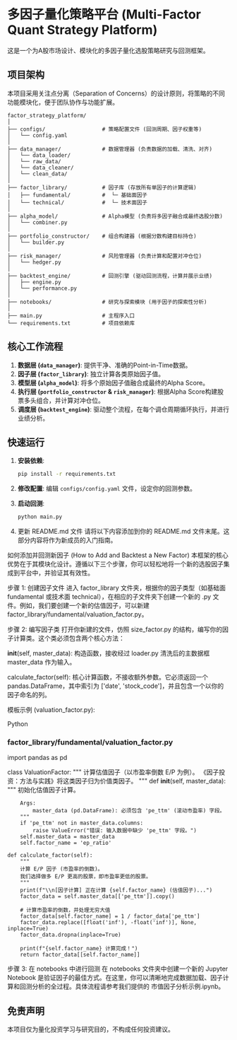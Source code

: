 # 多因子量化策略平台 (Multi-Factor Quant Strategy Platform)

这是一个为A股市场设计、模块化的多因子量化选股策略研究与回测框架。

## 项目架构

本项目采用关注点分离（Separation of Concerns）的设计原则，将策略的不同功能模块化，便于团队协作与功能扩展。

```
factor_strategy_platform/
│
├── configs/                  # 策略配置文件 (回测周期、因子权重等)
│   └── config.yaml
│
├── data_manager/             # 数据管理器 (负责数据的加载、清洗、对齐)
│   └── data_loader/
│   └── raw_data/
│   └── data_cleaner/
│   └── clean_data/
│
├── factor_library/           # 因子库 (存放所有单因子的计算逻辑)
│   ├── fundamental/          #  └─ 基础面因子
│   └── technical/            #  └─ 技术面因子
│
├── alpha_model/              # Alpha模型 (负责将多因子融合成最终选股分数)
│   └── combiner.py
│
├── portfolio_constructor/    # 组合构建器 (根据分数构建目标持仓)
│   └── builder.py
│
├── risk_manager/             # 风险管理器 (负责计算和配置对冲仓位)
│   └── hedger.py
│
├── backtest_engine/          # 回测引擎 (驱动回测流程，计算并展示业绩)
│   ├── engine.py
│   └── performance.py
│
├── notebooks/                # 研究与探索模块 (用于因子的探索性分析)
│
├── main.py                   # 主程序入口
└── requirements.txt          # 项目依赖库
```

## 核心工作流程

1.  **数据层 (`data_manager`)**: 提供干净、准确的Point-in-Time数据。
2.  **因子层 (`factor_library`)**: 独立计算各类原始因子值。
3.  **模型层 (`alpha_model`)**: 将多个原始因子值融合成最终的Alpha Score。
4.  **执行层 (`portfolio_constructor` & `risk_manager`)**: 根据Alpha Score构建股票多头组合，并计算对冲仓位。
5.  **调度层 (`backtest_engine`)**: 驱动整个流程，在每个调仓周期循环执行，并进行业绩分析。

## 快速运行

1.  **安装依赖**:
    ```bash
    pip install -r requirements.txt
    ```
2.  **修改配置**:
    编辑 `configs/config.yaml` 文件，设定你的回测参数。

3.  **启动回测**:
    ```bash
    python main.py
    ```

1. 更新 README.md 文件
请将以下内容添加到你的 README.md 文件末尾。这部分内容将作为新成员的入门指南。

如何添加并回测新因子 (How to Add and Backtest a New Factor)
本框架的核心优势在于其模块化设计。遵循以下三个步骤，你可以轻松地将一个新的选股因子集成到平台中，并验证其有效性。

步骤 1: 创建因子文件
进入 factor_library 文件夹，根据你的因子类型（如基础面 fundamental 或技术面 technical），在相应的子文件夹下创建一个新的 .py 文件。例如，我们要创建一个新的估值因子，可以新建 factor_library/fundamental/valuation_factor.py。

步骤 2: 编写因子类
打开你新建的文件，仿照 size_factor.py 的结构，编写你的因子计算类。这个类必须包含两个核心方法：

__init__(self, master_data): 构造函数，接收经过 loader.py 清洗后的主数据框 master_data 作为输入。

calculate_factor(self): 核心计算函数，不接收额外参数。它必须返回一个 pandas.DataFrame，其中索引为 ['date', 'stock_code']，并且包含一个以你的因子命名的列。

模板示例 (valuation_factor.py):

Python

### factor_library/fundamental/valuation_factor.py
import pandas as pd

class ValuationFactor:
    """
    计算估值因子（以市盈率倒数 E/P 为例）。
    《因子投资：方法与实践》将这类因子归为价值类因子。
    """
    def __init__(self, master_data):
        """
        初始化估值因子计算。

        Args:
            master_data (pd.DataFrame): 必须包含 'pe_ttm' (滚动市盈率) 字段。
        """
        if 'pe_ttm' not in master_data.columns:
            raise ValueError("错误: 输入数据中缺少 'pe_ttm' 字段。")
        self.master_data = master_data
        self.factor_name = 'ep_ratio'

    def calculate_factor(self):
        """
        计算 E/P 因子 (市盈率的倒数)。
        我们选择做多 E/P 更高的股票，即市盈率更低的股票。
        """
        print(f"\\n[因子计算] 正在计算 {self.factor_name} (估值因子)...")
        factor_data = self.master_data[['pe_ttm']].copy()

        # 计算市盈率的倒数，并处理无穷大值
        factor_data[self.factor_name] = 1 / factor_data['pe_ttm']
        factor_data.replace([float('inf'), -float('inf')], None, inplace=True)
        factor_data.dropna(inplace=True)

        print(f"{self.factor_name} 计算完成！")
        return factor_data[[self.factor_name]]

步骤 3: 在 notebooks 中进行回测
在 notebooks 文件夹中创建一个新的 Jupyter Notebook 是验证因子的最佳方式。在这里，你可以清晰地完成数据加载、因子计算和回测分析的全过程。具体流程请参考我们提供的 市值因子分析示例.ipynb。

## 免责声明

本项目仅为量化投资学习与研究目的，不构成任何投资建议。
